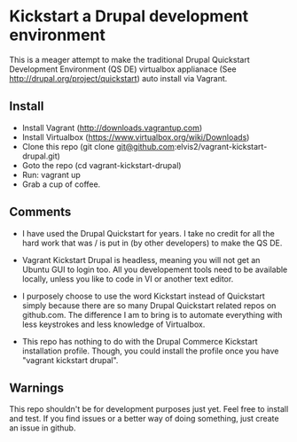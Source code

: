 Kickstart a Drupal development environment
==========================================

This is a meager attempt to make the traditional Drupal Quickstart Development Environment (QS DE) virtualbox applianace (See http://drupal.org/project/quickstart) auto install via Vagrant.


## Install

- Install Vagrant (http://downloads.vagrantup.com)
- Install Virtualbox (https://www.virtualbox.org/wiki/Downloads)
- Clone this repo (git clone git@github.com:elvis2/vagrant-kickstart-drupal.git)
- Goto the repo (cd vagrant-kickstart-drupal)
- Run: vagrant up
- Grab a cup of coffee.


## Comments

- I have used the Drupal Quickstart for years. I take no credit for all the hard work that was / is put in (by other developers) to make the QS DE.

- Vagrant Kickstart Drupal is headless, meaning you will not get an Ubuntu GUI to login too. All you developement tools need to be available locally, unless you like to code in VI or another text editor.

- I purposely choose to use the word Kickstart instead of Quickstart simply because there are so many Drupal Quickstart related repos on github.com. The difference I am to bring is to automate everything with less keystrokes and less knowledge of Virtualbox.

- This repo has nothing to do with the Drupal Commerce Kickstart installation profile. Though, you could install the profile once you have "vagrant kickstart drupal".


## Warnings

This repo shouldn't be for development purposes just yet. Feel free to install and test. If you find issues or a better way of doing something, just create an issue in github.

